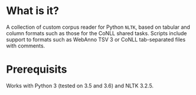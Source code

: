 # What is it?

A collection of custom corpus reader for Python `NLTK`, based on tabular and column formats such as those for the CoNLL shared tasks. 
Scripts include support to formats such as WebAnno TSV 3 or CoNLL tab-separated files with comments.

# Prerequisits

Works with Python 3 (tested on 3.5 and 3.6) and NLTK 3.2.5.
